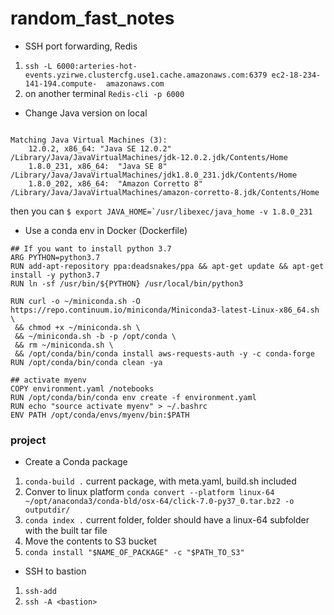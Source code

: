 # random_fast_notes


- SSH port forwarding, Redis

1. `ssh -L 6000:arteries-hot-events.yzirwe.clustercfg.use1.cache.amazonaws.com:6379 ec2-18-234-141-194.compute-  amazonaws.com`
2. on another terminal `Redis-cli -p 6000`

- Change Java version on local
```$ /usr/libexec/java_home -V

Matching Java Virtual Machines (3):
    12.0.2, x86_64:	"Java SE 12.0.2"	/Library/Java/JavaVirtualMachines/jdk-12.0.2.jdk/Contents/Home
    1.8.0_231, x86_64:	"Java SE 8"	/Library/Java/JavaVirtualMachines/jdk1.8.0_231.jdk/Contents/Home
    1.8.0_202, x86_64:	"Amazon Corretto 8"	/Library/Java/JavaVirtualMachines/amazon-corretto-8.jdk/Contents/Home
```

then you can ```$ export JAVA_HOME=`/usr/libexec/java_home -v 1.8.0_231```

- Use a conda env in Docker (Dockerfile)

```
## If you want to install python 3.7
ARG PYTHON=python3.7
RUN add-apt-repository ppa:deadsnakes/ppa && apt-get update && apt-get install -y python3.7
RUN ln -sf /usr/bin/${PYTHON} /usr/local/bin/python3

RUN curl -o ~/miniconda.sh -O  https://repo.continuum.io/miniconda/Miniconda3-latest-Linux-x86_64.sh  \
 && chmod +x ~/miniconda.sh \
 && ~/miniconda.sh -b -p /opt/conda \
 && rm ~/miniconda.sh \
 && /opt/conda/bin/conda install aws-requests-auth -y -c conda-forge
RUN /opt/conda/bin/conda clean -ya

## activate myenv
COPY environment.yaml /notebooks
RUN /opt/conda/bin/conda env create -f environment.yaml
RUN echo "source activate myenv" > ~/.bashrc
ENV PATH /opt/conda/envs/myenv/bin:$PATH
```

### project

- Create a Conda package
1. `conda-build .` current package, with meta.yaml, build.sh included
2. Conver to linux platform 
`conda convert --platform linux-64 ~/opt/anaconda3/conda-bld/osx-64/click-7.0-py37_0.tar.bz2 -o outputdir/`
3. `conda index .` current folder, folder should have a linux-64 subfolder with the built tar file
4. Move the contents to S3 bucket
5. `conda install "$NAME_OF_PACKAGE" -c "$PATH_TO_S3"`


- SSH to bastion
1. `ssh-add`
2.  `ssh -A <bastion>`
